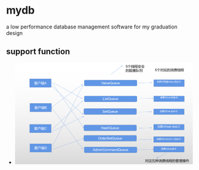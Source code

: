 # mydb
a low performance database management software for my graduation design

## support function
* ![simple-architecture](https://github.com/entropyfeng/mydb/blob/master/figure/simple-architecture.png)